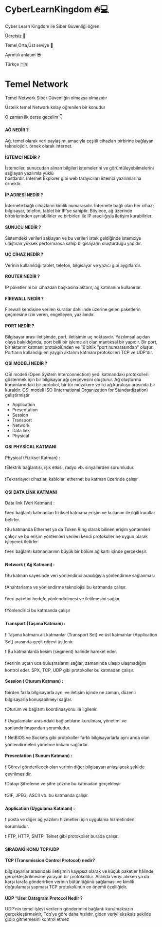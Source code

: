 # CyberLearnKingdom 🔥💻
Cyber Learn Kingdom ile Siber Guvenliği öğren

Ücretsiz 🤩

Temel,Orta,Üst seviye 🚀

Ayrıntılı anlatım 😎

Türkçe 🇹🇷

# Temel Network

Temel Network Siber Güvenliğin olmazsa olmazıdır

Üstelik temel Network kolay öğrenilen bir konudur

O zaman ilk derse geçelim 👇

#### AĞ NEDİR ? 

Ağ, temel olarak veri paylaşımı amacıyla çeşitli cihazları birbirine bağlayan teknolojidir.
örnek olarak internet. 

#### İSTEMCİ NEDİR ?

İstemciler, sunucudan alınan bilgileri istemelerini ve görüntüleyebilmelerini sağlayan yazılımla yüklü  
hostlardır. Internet Explorer gibi web tarayıcıları istemci yazılımlarına örnektir.

#### İP ADRESİ NEDİR ?

İnternete bağlı cihazların kimlik numarasıdır. İnternete bağlı olan her cihaz; bilgisayar, telefon, tablet bir IP'ye sahiptir. Böylece, ağ üzerinde birbirlerinden ayrılabilirler ve birbirleri ile IP aracılığıyla iletişim kurabilirler.

#### SUNUCU NEDİR ?

Sistemdeki verileri saklayan ve bu verileri istek geldiğinde istemciye ulaştıran yüksek performansa sahip bilgisayarın oluşturduğu yapıdır.

#### UÇ CİHAZ NEDİR ?

Verinin kullanıldığı tablet, telefon, bilgisayar ve yazıcı gibi aygıtlardır.

#### ROUTER NEDİR ?

IP paketlerini bir cihazdan başkasına aktarır, ağ katmanını kullanırlar.

#### FİREWALL NEDİR ? 
 Firewall kendisine verilen kurallar dahilinde üzerine gelen paketlerin geçmesine izin veren, engelleyen, yazılımdır.

#### PORT NEDİR ?

Bilgisayar arası iletişimde, port, iletişimin uç noktasıdır. Yazılımsal açıdan olaya bakıldığında, port belli bir işleme ait olan mantıksal bir yapıdır. Bir port, bir aktarım katmanı protokolünden ve 16 bitlik "port numarasından" oluşur. Portların kullandığı en yaygın aktarım katmanı protokolleri TCP ve UDP'dir.

#### OSİ MODELİ NEDİR ?

OSI modeli (Open System Interconnection) yedi katmandaki protokolleri göstermek için bir bilgisayar ağı çerçevesini oluşturur. Ağ oluşturma kurumlarındaki bir protokol, bir tür müzakere ve iki ağ kuruluşu arasında bir kuraldır. OSI modeli ISO (International Organization for Standardization) geliştirmiştir

+ Application
+ Presentation
+ Session
+ Transport
+ Network
+ Data link
+ Physical

#### OSI PHYSİCAL KATMANI

Physical (Fiziksel Katman) :

❗️Elektrik bağlantısı, ışık etkisi, radyo vb. sinyallerden sorumludur.

❗️Tekrarlayıcı cihazlar, kablolar, ethernet bu katman üzerinde çalışır

#### OSI DATA LİNK KATMANI

Data link (Veri Katmanı) :

❗️Veri bağlantı katmanları fiziksel katmana erişim ve kullanım ile ilgili kurallar belirler.

❗️Bu katmanda Ethernet ya da Token Ring olarak bilinen erişim yöntemleri çalışır ve bu erişim yöntemleri verileri kendi protokollerine uygun olarak işleyerek iletirler

❗️Veri bağlantı katmanlarının büyük bir bölüm ağ kartı içinde gerçekleşir.

#### Network ( Ağ Katmanı) :

❗️Bu katman sayesinde veri yönlendirici aracılığıyla yönlendirme sağlanması

❗️Anahtarlama ve yönlendirme teknolojisi bu katmanda çalışır.

❗️Veri paketini hedefe yönlendirilmesi ve iletilmesini sağlar.

❗️Yönlendirici bu katmanda çalışır

#### Transport (Taşıma Katmanı) :

❗️ Taşıma katmanı alt katmanlar (Transport Set) ve üst katmanlar (Application Set) arasında geçit görevi üstlenir.

❗️ Bu katmanlarda kesim (segment) halinde hareket eder.

❗️Verinin uçtan uca buluşmalarını sağlar, zamanında ulaşıp ulaşmadığını kontrol eder.
SPX, TCP, UDP gibi protokoller bu katmadan çalışır.

#### Session ( Oturum Katmanı) :

❗️birden fazla bilgisayarla aynı ve iletişim içinde ne zaman, düzenli bilgisayarla konuşabilmeyi sağlar.

❗️Oturum ve bağlantı koordinasyonu ile ilgilenir.

❗️ Uygulamalar arasındaki bağlantıların kurulması, yönetimi ve sonlandırılmasından sorumludur.

❗️ NetBIOS ve Sockets gibi protokoller farklı bilgisayarlarla aynı anda olan yönlendirmeleri yönetme imkanı sağlarlar.

#### Presentation ( Sunum Katmanı) :

 ❗️ Görevi gönderilecek olan verinin diğer bilgisayarı anlaşılacak şekilde çevrilmesidir.

❗️Datayı Şifreleme ve şifre çözme bu katmadan gerçekleşir

❗️GIF, JPEG, ASCII vb. bu katmanda çalışır.

#### Application (Uygulama Katmanı) :

❗️ posta ve diğer ağ yazılımı hizmetleri için uygulama hizmetinden sorumludur.

❗️ FTP, HTTP, SMTP, Telnet gibi protokoller burada çalışır.

#### SIRADAKİ KONU TCP/UDP

#### TCP (Transmission Control Protocol) nedir? 

 bilgisayarlar arasındaki iletişimin kayıpsız olarak ve küçük paketler hâlinde gerçekleştirilmesine yarayan bir protokoldür. Aslında veriyi alırken ya da karşı tarafa gönderirken verinin bütünlüğünü sağlaması ve kimlik doğrulaması yapması TCP protokolünün en önemli özelliğidir.

#### UDP “User Datagram Protocol Nedir ? 

UDP’nin temel işlevi verilerin gönderimini bağlantı kurulmaksızın gerçekleştirmektir, Tcp'ye göre daha hızlıdır, giden veriyi eksiksiz şekilde gidip gitmemesini kontrol etmez
